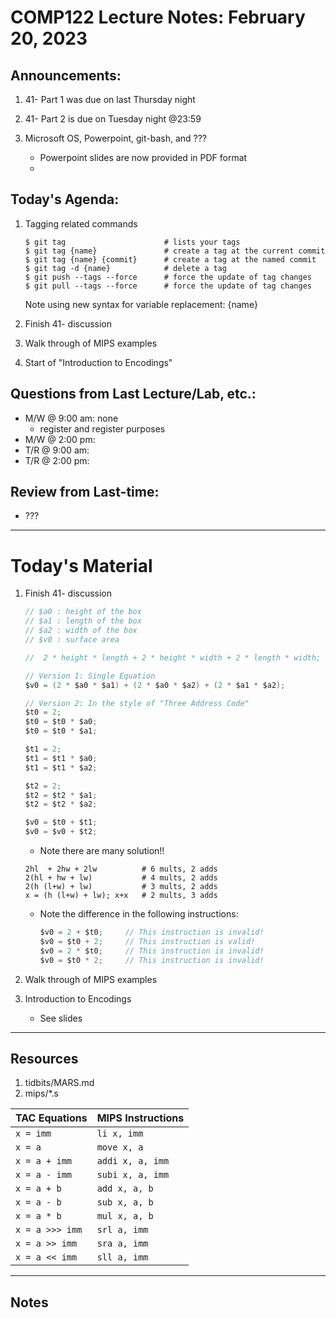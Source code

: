 # COMP122 Lecture Notes: February 20, 2023

## Announcements:
   1. 41- Part 1 was due on last Thursday night
   1. 41- Part 2 is due on Tuesday night @23:59

   1. Microsoft OS, Powerpoint, git-bash, and ???
      - Powerpoint slides are now provided in PDF format
      - 

## Today's Agenda:
   1. Tagging related commands
      ```
      $ git tag                      # lists your tags
      $ git tag {name}               # create a tag at the current commit
      $ git tag {name} {commit}      # create a tag at the named commit
      $ git tag -d {name}            # delete a tag
      $ git push --tags --force      # force the update of tag changes
      $ git pull --tags --force      # force the update of tag changes

      ```
      Note using new syntax for variable replacement: {name} 

   1. Finish 41- discussion
   1. Walk through of MIPS examples
   1. Start of "Introduction to Encodings"
     

## Questions from Last Lecture/Lab, etc.:
   * M/W @ 9:00 am: none
     - register and register purposes 
   * M/W @ 2:00 pm:
   * T/R @ 9:00 am: 
   * T/R @ 2:00 pm: 

## Review from Last-time:
   - ???

---
# Today's Material
  1. Finish 41- discussion
     ```java
     // $a0 : height of the box
     // $a1 : length of the box
     // $a2 : width of the box
     // $v0 : surface area

     //  2 * height * length + 2 * height * width + 2 * length * width;
     
     // Version 1: Single Equation    
     $v0 = (2 * $a0 * $a1) + (2 * $a0 * $a2) + (2 * $a1 * $a2); 
     
     // Version 2: In the style of "Three Address Code"
     $t0 = 2;
     $t0 = $t0 * $a0;
     $t0 = $t0 * $a1;
     
     $t1 = 2;
     $t1 = $t1 * $a0;
     $t1 = $t1 * $a2;
     
     $t2 = 2;
     $t2 = $t2 * $a1;
     $t2 = $t2 * $a2;
     
     $v0 = $t0 + $t1;
     $v0 = $v0 + $t2;
     ```
     
     - Note there are many solution!!
     ```
     2hl  + 2hw + 2lw          # 6 mults, 2 adds
     2(hl + hw + lw)           # 4 mults, 2 adds
     2(h (l+w) + lw)           # 3 mults, 2 adds
     x = (h (l+w) + lw); x+x   # 2 mults, 3 adds
     ```
     - Note the difference in the following instructions:
       ```java
       $v0 = 2 + $t0;     // This instruction is invalid!
       $v0 = $t0 + 2;     // This instruction is valid!
       $v0 = 2 * $t0;     // This instruction is invalid!
       $v0 = $t0 * 2;     // This instruction is invalid!
       ```


  1. Walk through of MIPS examples

  1. Introduction to Encodings
     - See slides

---
## Resources
  1. tidbits/MARS.md
  1. mips/\*.s

  | TAC Equations                 | MIPS Instructions         |
  |-------------------------------|---------------------------|
  | `x = imm`                     | `li x, imm`               |
  | `x = a`                       | `move x, a`               |
  | `x = a + imm `                | `addi x, a, imm`          |
  | `x = a - imm `                | `subi x, a, imm`          |
  | `x = a + b`                   | `add x, a, b`             |
  | `x = a - b`                   | `sub x, a, b`             |
  | `x = a * b`                   | `mul x, a, b`             |
  | `x = a >>> imm`               | `srl a, imm`              |
  | `x = a >> imm`                | `sra a, imm`              |
  | `x = a << imm`                | `sll a, imm`              |


---
## Notes
<!-- This section is for students to place their notes -->



